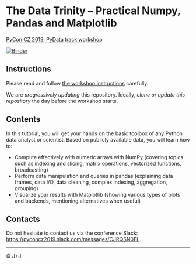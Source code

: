 # The Data Trinity – Practical Numpy, Pandas and Matplotlib

[PyCon CZ 2019, PyData track workshop](https://cz.pycon.org/2019/programme/workshops/8/#main)

[![Binder](https://mybinder.org/badge_logo.svg)](https://mybinder.org/v2/gh/coobas/pycon-cz-2019-workshop/master)

## Instructions

Please read and follow [the workshop instructions](instructions.md) carefully.

We are *progressively updating* this repository. Ideally, *clone or update this repository* the day before the workshop starts.


## Contents

In this tutorial, you will get your hands on the basic toolbox of any Python data analyst or scientist.
Based on publicly available data, you will learn how to:

* Compute effectively with numeric arrays with NumPy (covering topics such as indexing and slicing, matrix operations, vectorized functions, broadcasting)
* Perform data manipulation and queries in pandas (explaining data frames, data I/O, data cleaning, complex indexing, aggregation, grouping)
* Visualize your results with Matplotlib (showing various types of plots and backends, mentioning alternatives when useful)


## Contacts

Do not hesitate to contact us via the conference Slack: https://pyconcz2019.slack.com/messages/CJRQSN0FL.

---
&copy; J+J
